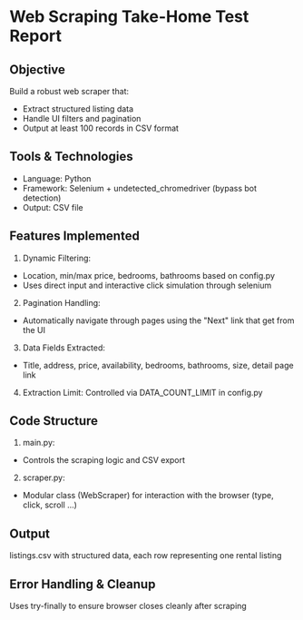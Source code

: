 # Web Scraping Take-Home Test Report
## Objective
Build a robust web scraper that:
- Extract structured listing data
- Handle UI filters and pagination
- Output at least 100 records in CSV format

## Tools & Technologies
- Language: Python
- Framework: Selenium + undetected_chromedriver (bypass bot detection)
- Output: CSV file

## Features Implemented
1. Dynamic Filtering:
 - Location, min/max price, bedrooms, bathrooms based on config.py
 - Uses direct input and interactive click simulation through selenium

2. Pagination Handling:
 - Automatically navigate through pages using the "Next" link that get from the UI

3. Data Fields Extracted:
 - Title, address, price, availability, bedrooms, bathrooms, size, detail page link

4. Extraction Limit: Controlled via DATA_COUNT_LIMIT in config.py

## Code Structure
1. main.py:
 - Controls the scraping logic and CSV export

2. scraper.py:
- Modular class (WebScraper) for interaction with the browser (type, click, scroll ...)

## Output
listings.csv with structured data, each row representing one rental listing

## Error Handling & Cleanup
Uses try-finally to ensure browser closes cleanly after scraping